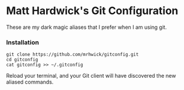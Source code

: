 # Matt Hardwick's Git Configuration

These are my dark magic aliases that I prefer when I am using git.


### Installation

```
git clone https://github.com/mrhwick/gitconfig.git
cd gitconfig
cat gitconfig >> ~/.gitconfig
```

Reload your terminal, and your Git client will have discovered the new aliased commands.
